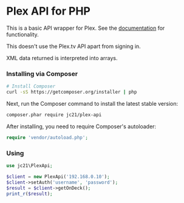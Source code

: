 Plex API for PHP
================================================

This is a basic API wrapper for Plex. See the
[documentation](docs/Documentation.md) for functionality.

This doesn't use the Plex.tv API apart from
signing in.

XML data returned is interpreted into arrays. 

### Installing via Composer

```bash
# Install Composer
curl -sS https://getcomposer.org/installer | php
```

Next, run the Composer command to install the latest stable version:

```bash
composer.phar require jc21/plex-api
```

After installing, you need to require Composer's autoloader:

```php
require 'vendor/autoload.php';
```

### Using

```php
use jc21\PlexApi;

$client = new PlexApi('192.168.0.10');
$client->setAuth('username', 'password');
$result = $client->getOnDeck();
print_r($result);
```

